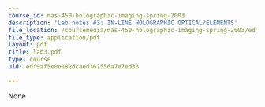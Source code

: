 ```yaml
---
course_id: mas-450-holographic-imaging-spring-2003
description: 'Lab notes #3: IN-LINE HOLOGRAPHIC OPTICAL?ELEMENTS'
file_location: /coursemedia/mas-450-holographic-imaging-spring-2003/edf9af5e0e182dcaed362556a7e7ed33_lab3.pdf
file_type: application/pdf
layout: pdf
title: lab3.pdf
type: course
uid: edf9af5e0e182dcaed362556a7e7ed33

---
```

None